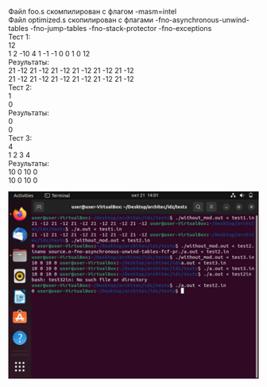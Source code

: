 Файл foo.s скомпилирован с флагом -masm=intel  
Файл optimized.s скопилирован с флагами -fno-asynchronous-unwind-tables -fno-jump-tables -fno-stack-protector -fno-exceptions  
Тест 1:  
12  
1 2 -10 4 1 -1 -1 0 0 1 0 12  
Результаты:  
21 -12 21 -12 21 -12 21 -12 21 -12 21 -12  
21 -12 21 -12 21 -12 21 -12 21 -12 21 -12  
Тест 2:  
1  
0  
Результаты:  
0  
0  
Тест 3:  
4  
1 2 3 4  
Результаты:  
10 0 10 0  
10 0 10 0  

![alt text](tests/tests_result.jpg)
